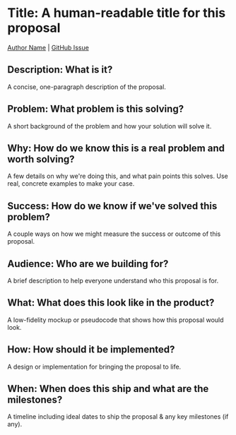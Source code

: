 
# Title: A human-readable title for this proposal

[Author Name](https://github.com/<username>) | [GitHub Issue](https://github.com/NuGet/Home/issues/<issue>)

## Description: What is it?

A concise, one-paragraph description of the proposal.

## Problem: What problem is this solving?

A short background of the problem and how your solution will solve it.

## Why: How do we know this is a real problem and worth solving?

A few details on why we're doing this, and what pain points this solves. Use real, concrete examples to make your case.

## Success: How do we know if we've solved this problem?

A couple ways on how we might measure the success or outcome of this proposal. 

## Audience: Who are we building for?

A brief description to help everyone understand who this proposal is for.

## What: What does this look like in the product?

A low-fidelity mockup or pseudocode that shows how this proposal would look.

## How: How should it be implemented?

A design or implementation for bringing the proposal to life. 

## When: When does this ship and what are the milestones?

A timeline including ideal dates to ship the proposal & any key milestones (if any).


